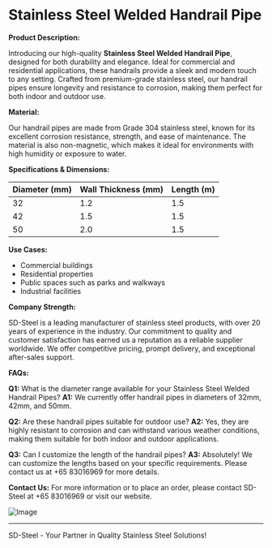 # Stainless Steel Welded Handrail Pipe

**Product Description:**

Introducing our high-quality **Stainless Steel Welded Handrail Pipe**, designed for both durability and elegance. Ideal for commercial and residential applications, these handrails provide a sleek and modern touch to any setting. Crafted from premium-grade stainless steel, our handrail pipes ensure longevity and resistance to corrosion, making them perfect for both indoor and outdoor use.

**Material:**

Our handrail pipes are made from Grade 304 stainless steel, known for its excellent corrosion resistance, strength, and ease of maintenance. The material is also non-magnetic, which makes it ideal for environments with high humidity or exposure to water.

**Specifications & Dimensions:**

| Diameter (mm) | Wall Thickness (mm) | Length (m) |
|---------------|---------------------|------------|
| 32            | 1.2                 | 1.5        |
| 42            | 1.5                 | 1.5        |
| 50            | 2.0                 | 1.5        |

**Use Cases:**

- Commercial buildings
- Residential properties
- Public spaces such as parks and walkways
- Industrial facilities

**Company Strength:**

SD-Steel is a leading manufacturer of stainless steel products, with over 20 years of experience in the industry. Our commitment to quality and customer satisfaction has earned us a reputation as a reliable supplier worldwide. We offer competitive pricing, prompt delivery, and exceptional after-sales support.

**FAQs:**

**Q1:** What is the diameter range available for your Stainless Steel Welded Handrail Pipes?
**A1:** We currently offer handrail pipes in diameters of 32mm, 42mm, and 50mm.

**Q2:** Are these handrail pipes suitable for outdoor use?
**A2:** Yes, they are highly resistant to corrosion and can withstand various weather conditions, making them suitable for both indoor and outdoor applications.

**Q3:** Can I customize the length of the handrail pipes?
**A3:** Absolutely! We can customize the lengths based on your specific requirements. Please contact us at +65 83016969 for more details.

**Contact Us:**
For more information or to place an order, please contact SD-Steel at +65 83016969 or visit our website. 

![Image](https://github.com/user-attachments/assets/2567258e-e124-4816-932d-1809bd27ef0b)

---

SD-Steel - Your Partner in Quality Stainless Steel Solutions!